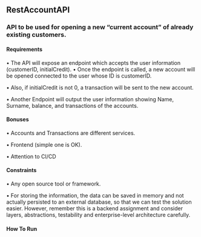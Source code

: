 ## RestAccountAPI

### API to be used for opening a new “current account” of already existing customers.
#### Requirements
• The API will expose an endpoint which accepts the user information (customerID,
initialCredit).
• Once the endpoint is called, a new account will be opened connected to the user whose ID is
customerID.

• Also, if initialCredit is not 0, a transaction will be sent to the new account.

• Another Endpoint will output the user information showing Name, Surname, balance, and
transactions of the accounts.

#### Bonuses
• Accounts and Transactions are different services.

• Frontend (simple one is OK).

• Attention to CI/CD

#### Constraints
• Any open source tool or framework.

• For storing the information, the data can be saved in memory and not actually persisted to an
external database, so that we can test the solution easier. However, remember this is a backend
assignment and consider layers, abstractions, testability and enterprise-level architecture carefully.


#### How To Run